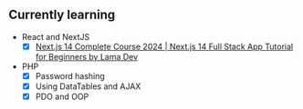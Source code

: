 ## Currently learning

- React and NextJS
    - [x] [Next.js 14 Complete Course 2024 | Next.js 14 Full Stack App Tutorial for Beginners by Lama Dev](https://www.youtube.com/watch?v=vCOSTG10Y4o)

- PHP
    - [x] Password hashing
    - [x] Using DataTables and AJAX
    - [x] PDO and OOP
